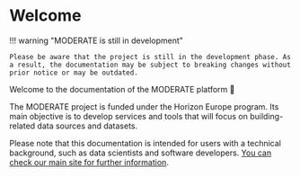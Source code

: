 # Welcome

!!! warning "MODERATE is still in development"

    Please be aware that the project is still in the development phase. As a result, the documentation may be subject to breaking changes without prior notice or may be outdated.

Welcome to the documentation of the MODERATE platform :wave:

The MODERATE project is funded under the Horizon Europe program. Its main objective is to develop services and tools that will focus on building-related data sources and datasets.

Please note that this documentation is intended for users with a technical background, such as data scientists and software developers. [You can check our main site for further information](https://moderate-project.eu/).